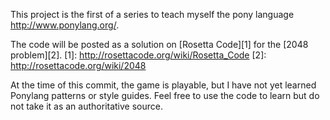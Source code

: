 This project is the first of a series to teach myself the pony language http://www.ponylang.org/.

The code will be posted as a solution on [Rosetta Code][1] for the [2048 problem][2].
[1]: http://rosettacode.org/wiki/Rosetta_Code
[2]: http://rosettacode.org/wiki/2048

At the time of this commit, the game is playable, but I have not yet learned
Ponylang patterns or style guides. Feel free to use the code to learn but
do not take it as an authoritative source.
